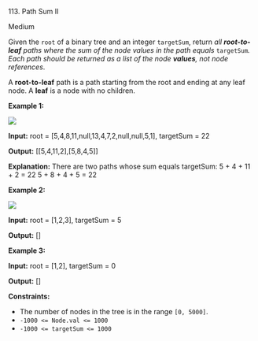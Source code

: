 113\. Path Sum II

Medium

Given the `root` of a binary tree and an integer `targetSum`, return _all **root-to-leaf** paths where the sum of the node values in the path equals_ `targetSum`_. Each path should be returned as a list of the node **values**, not node references_.

A **root-to-leaf** path is a path starting from the root and ending at any leaf node. A **leaf** is a node with no children.

**Example 1:**

![](https://leetcode-in-java.github.io/src/main/java/g0101_0200/s0113_path_sum_ii/pathsumii1.jpg)

**Input:** root = [5,4,8,11,null,13,4,7,2,null,null,5,1], targetSum = 22

**Output:** [[5,4,11,2],[5,8,4,5]]

**Explanation:** There are two paths whose sum equals targetSum: 5 + 4 + 11 + 2 = 22 5 + 8 + 4 + 5 = 22 

**Example 2:**

![](https://leetcode-in-java.github.io/src/main/java/g0101_0200/s0113_path_sum_ii/pathsum2.jpg)

**Input:** root = [1,2,3], targetSum = 5

**Output:** [] 

**Example 3:**

**Input:** root = [1,2], targetSum = 0

**Output:** [] 

**Constraints:**

*   The number of nodes in the tree is in the range `[0, 5000]`.
*   `-1000 <= Node.val <= 1000`
*   `-1000 <= targetSum <= 1000`